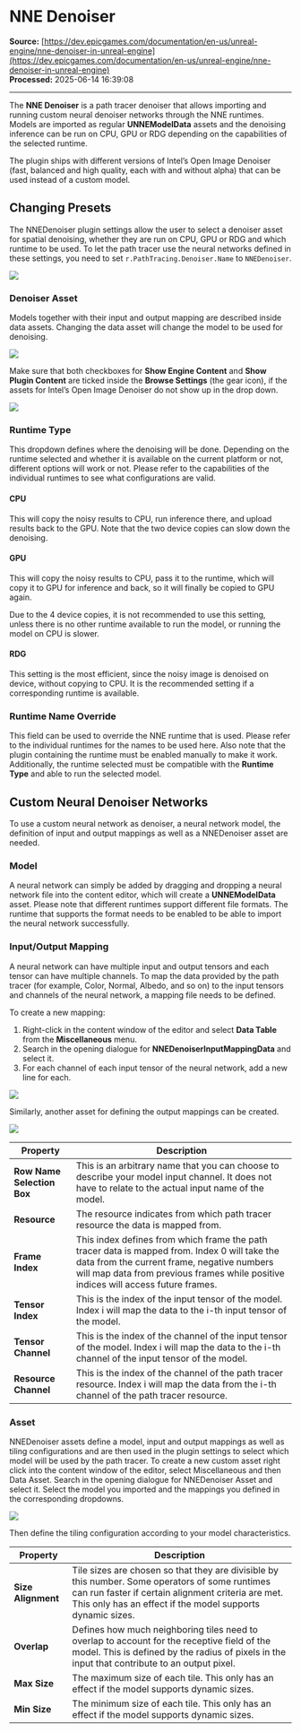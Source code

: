 # NNE Denoiser

**Source:** [https://dev.epicgames.com/documentation/en-us/unreal-engine/nne-denoiser-in-unreal-engine](https://dev.epicgames.com/documentation/en-us/unreal-engine/nne-denoiser-in-unreal-engine)  
**Processed:** 2025-06-14 16:39:08

---

The **NNE Denoiser** is a path tracer denoiser that allows importing and running custom neural denoiser networks through the NNE runtimes. Models are imported as regular **UNNEModelData** assets and the denoising inference can be run on CPU, GPU or RDG depending on the capabilities of the selected runtime.

The plugin ships with different versions of Intel’s Open Image Denoiser (fast, balanced and high quality, each with and without alpha) that can be used instead of a custom model.

## Changing Presets

The NNEDenoiser plugin settings allow the user to select a denoiser asset for spatial denoising, whether they are run on CPU, GPU or RDG and which runtime to be used. To let the path tracer use the neural networks defined in these settings, you need to set `r.PathTracing.Denoiser.Name` to `NNEDenoiser`.

![](https://d1iv7db44yhgxn.cloudfront.net/documentation/images/500d1395-dddc-4e64-b59f-158a47266f6b/nned-1.png)

### Denoiser Asset

Models together with their input and output mapping are described inside data assets. Changing the data asset will change the model to be used for denoising.

![](https://d1iv7db44yhgxn.cloudfront.net/documentation/images/5606004a-ea2e-4a79-964b-0e1648ebdb58/nned-2.png)

Make sure that both checkboxes for **Show Engine Content** and **Show Plugin Content** are ticked inside the **Browse Settings** (the gear icon), if the assets for Intel’s Open Image Denoiser do not show up in the drop down.

![](https://d1iv7db44yhgxn.cloudfront.net/documentation/images/f66dd1c6-65fc-42ef-bc8f-f47f8dcd0433/nned-3.png)

### Runtime Type

This dropdown defines where the denoising will be done. Depending on the runtime selected and whether it is available on the current platform or not, different options will work or not. Please refer to the capabilities of the individual runtimes to see what configurations are valid.

#### CPU

This will copy the noisy results to CPU, run inference there, and upload results back to the GPU. Note that the two device copies can slow down the denoising.

#### GPU

This will copy the noisy results to CPU, pass it to the runtime, which will copy it to GPU for inference and back, so it will finally be copied to GPU again.

Due to the 4 device copies, it is not recommended to use this setting, unless there is no other runtime available to run the model, or running the model on CPU is slower.

#### RDG

This setting is the most efficient, since the noisy image is denoised on device, without copying to CPU. It is the recommended setting if a corresponding runtime is available.

### Runtime Name Override

This field can be used to override the NNE runtime that is used. Please refer to the individual runtimes for the names to be used here. Also note that the plugin containing the runtime must be enabled manually to make it work. Additionally, the runtime selected must be compatible with the **Runtime Type** and able to run the selected model.

## Custom Neural Denoiser Networks

To use a custom neural network as denoiser, a neural network model, the definition of input and output mappings as well as a NNEDenoiser asset are needed.

### Model

A neural network can simply be added by dragging and dropping a neural network file into the content editor, which will create a **UNNEModelData** asset. Please note that different runtimes support different file formats. The runtime that supports the format needs to be enabled to be able to import the neural network successfully.

### Input/Output Mapping

A neural network can have multiple input and output tensors and each tensor can have multiple channels. To map the data provided by the path tracer (for example, Color, Normal, Albedo, and so on) to the input tensors and channels of the neural network, a mapping file needs to be defined.

To create a new mapping:

1.  Right-click in the content window of the editor and select **Data Table** from the **Miscellaneous** menu.
2.  Search in the opening dialogue for **NNEDenoiserInputMappingData** and select it.
3.  For each channel of each input tensor of the neural network, add a new line for each.

![](https://d1iv7db44yhgxn.cloudfront.net/documentation/images/462509d0-e430-4e8f-a9ea-2347cbb1ecc1/nned-4.png)

Similarly, another asset for defining the output mappings can be created.

![](https://d1iv7db44yhgxn.cloudfront.net/documentation/images/50fceaac-515d-48e8-baa4-1c2dc97e06c9/nned-5.png)

| Property | Description |
| --- | --- |
| **Row Name Selection Box** | This is an arbitrary name that you can choose to describe your model input channel. It does not have to relate to the actual input name of the model. |
| **Resource** | The resource indicates from which path tracer resource the data is mapped from. |
| **Frame Index** | This index defines from which frame the path tracer data is mapped from. Index 0 will take the data from the current frame, negative numbers will map data from previous frames while positive indices will access future frames. |
| **Tensor Index** | This is the index of the input tensor of the model. Index i will map the data to the i-th input tensor of the model. |
| **Tensor Channel** | This is the index of the channel of the input tensor of the model. Index i will map the data to the i-th channel of the input tensor of the model. |
| **Resource Channel** | This is the index of the channel of the path tracer resource. Index i will map the data from the i-th channel of the path tracer resource. |

### Asset

NNEDenoiser assets define a model, input and output mappings as well as tiling configurations and are then used in the plugin settings to select which model will be used by the path tracer. To create a new custom asset right click into the content window of the editor, select Miscellaneous and then Data Asset. Search in the opening dialogue for NNEDenoiser Asset and select it. Select the model you imported and the mappings you defined in the corresponding dropdowns.

![](https://d1iv7db44yhgxn.cloudfront.net/documentation/images/fe1c766e-99b9-44a9-b91a-1bd5c8cfb203/nned-6.png)

Then define the tiling configuration according to your model characteristics.

| Property | Description |
| --- | --- |
| **Size Alignment** | Tile sizes are chosen so that they are divisible by this number. Some operators of some runtimes can run faster if certain alignment criteria are met. This only has an effect if the model supports dynamic sizes. |
| **Overlap** | Defines how much neighboring tiles need to overlap to account for the receptive field of the model. This is defined by the radius of pixels in the input that contribute to an output pixel. |
| **Max Size** | The maximum size of each tile. This only has an effect if the model supports dynamic sizes. |
| **Min Size** | The minimum size of each tile. This only has an effect if the model supports dynamic sizes. |